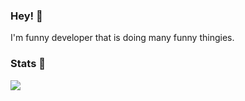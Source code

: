 ### Hey! 👋

I'm funny developer that is doing many funny thingies.

### Stats 👑
![](https://count.getloli.com/get/@nkcf-rule34)
